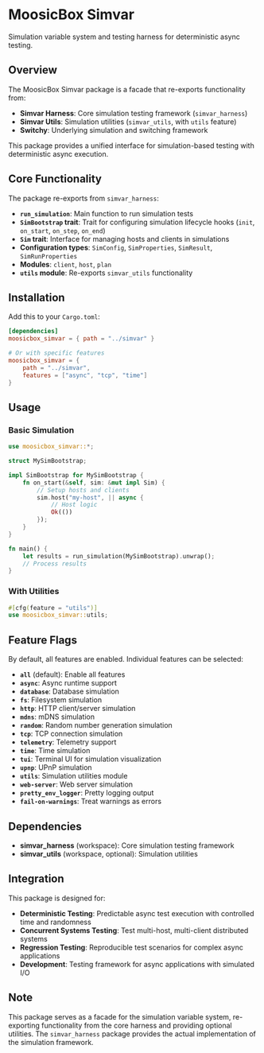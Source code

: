 # MoosicBox Simvar

Simulation variable system and testing harness for deterministic async testing.

## Overview

The MoosicBox Simvar package is a facade that re-exports functionality from:

- **Simvar Harness**: Core simulation testing framework (`simvar_harness`)
- **Simvar Utils**: Simulation utilities (`simvar_utils`, with `utils` feature)
- **Switchy**: Underlying simulation and switching framework

This package provides a unified interface for simulation-based testing with deterministic async execution.

## Core Functionality

The package re-exports from `simvar_harness`:

- **`run_simulation`**: Main function to run simulation tests
- **`SimBootstrap` trait**: Trait for configuring simulation lifecycle hooks (`init`, `on_start`, `on_step`, `on_end`)
- **`Sim` trait**: Interface for managing hosts and clients in simulations
- **Configuration types**: `SimConfig`, `SimProperties`, `SimResult`, `SimRunProperties`
- **Modules**: `client`, `host`, `plan`
- **`utils` module**: Re-exports `simvar_utils` functionality

## Installation

Add this to your `Cargo.toml`:

```toml
[dependencies]
moosicbox_simvar = { path = "../simvar" }

# Or with specific features
moosicbox_simvar = {
    path = "../simvar",
    features = ["async", "tcp", "time"]
}
```

## Usage

### Basic Simulation

```rust
use moosicbox_simvar::*;

struct MySimBootstrap;

impl SimBootstrap for MySimBootstrap {
    fn on_start(&self, sim: &mut impl Sim) {
        // Setup hosts and clients
        sim.host("my-host", || async {
            // Host logic
            Ok(())
        });
    }
}

fn main() {
    let results = run_simulation(MySimBootstrap).unwrap();
    // Process results
}
```

### With Utilities

```rust
#[cfg(feature = "utils")]
use moosicbox_simvar::utils;
```

## Feature Flags

By default, all features are enabled. Individual features can be selected:

- **`all`** (default): Enable all features
- **`async`**: Async runtime support
- **`database`**: Database simulation
- **`fs`**: Filesystem simulation
- **`http`**: HTTP client/server simulation
- **`mdns`**: mDNS simulation
- **`random`**: Random number generation simulation
- **`tcp`**: TCP connection simulation
- **`telemetry`**: Telemetry support
- **`time`**: Time simulation
- **`tui`**: Terminal UI for simulation visualization
- **`upnp`**: UPnP simulation
- **`utils`**: Simulation utilities module
- **`web-server`**: Web server simulation
- **`pretty_env_logger`**: Pretty logging output
- **`fail-on-warnings`**: Treat warnings as errors

## Dependencies

- **simvar_harness** (workspace): Core simulation testing framework
- **simvar_utils** (workspace, optional): Simulation utilities

## Integration

This package is designed for:

- **Deterministic Testing**: Predictable async test execution with controlled time and randomness
- **Concurrent Systems Testing**: Test multi-host, multi-client distributed systems
- **Regression Testing**: Reproducible test scenarios for complex async applications
- **Development**: Testing framework for async applications with simulated I/O

## Note

This package serves as a facade for the simulation variable system, re-exporting functionality from the core harness and providing optional utilities. The `simvar_harness` package provides the actual implementation of the simulation framework.
